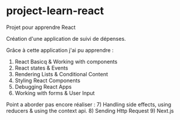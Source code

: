 # project-learn-react
 Projet pour apprendre React

Création d'une application de suivi de dépenses.

Grâce à cette application j'ai pu apprendre :

1) React Basicq & Working with components
2) React states & Events
3) Rendering Lists & Conditional Content
4) Styling React Components
5) Debugging React Apps
6) Working with forms & User Input

Point a aborder pas encore réaliser : 
7) Handling side effects, using reducers & using the context api.
8) Sending Http Request
9) Next.js
